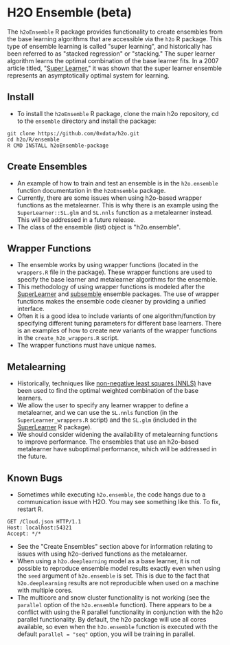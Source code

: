 # H2O Ensemble (beta)

The `h2oEnsemble` R package provides functionality to create ensembles from the base learning algorithms that are accessible via the `h2o` R package.  This type of ensemble learning is called "super learning", and historically has been referred to as "stacked regression" or "stacking."  The super learner algorithm learns the optimal combination of the base learner fits. In a 2007 article titled, "[Super Learner](http://dx.doi.org/10.2202/1544-6115.1309)," it was shown that the super learner ensemble represents an asymptotically optimal system for learning.

## Install
- To install the `h2oEnsemble` R package, clone the main h2o repository, cd to the `ensemble` directory and install the package:
```
git clone https://github.com/0xdata/h2o.git
cd h2o/R/ensemble
R CMD INSTALL h2oEnsemble-package
```

## Create Ensembles
- An example of how to train and test an ensemble is in the `h2o.ensemble` function documentation in the `h2oEnsemble` package.
- Currently, there are some issues when using h2o-based wrapper functions as the metalearner.  This is why there is an example using the `SuperLearner::SL.glm` and `SL.nnls` function as a metalearner instead.  This will be addressed in a future release.
- The class of the ensemble (list) object is "h2o.ensemble".

## Wrapper Functions
- The ensemble works by using wrapper functions (located in the `wrappers.R` file in the package).  These wrapper functions are used to specify the base learner and metalearner algorithms for the ensemble.
- This methodology of using wrapper functions is modeled after the [SuperLearner](http://cran.r-project.org/web/packages/SuperLearner/index.html) and [subsemble](http://cran.r-project.org/web/packages/subsemble/index.html) ensemble packages.  The use of wrapper functions makes the ensemble code cleaner by providing a unified interface.
- Often it is a good idea to include variants of one algorithm/function by specifying different tuning parameters for different base learners.  There is an examples of how to create new variants of the wrapper functions in the `create_h2o_wrappers.R` script.
- The wrapper functions must have unique names.

## Metalearning
- Historically, techniques like [non-negative least squares (NNLS)](https://en.wikipedia.org/wiki/Non-negative_least_squares) have been used to find the optimal weighted combination of the base learners.
- We allow the user to specify any learner wrapper to define a metalearner, and we can use the `SL.nnls` function (in the `SuperLearner_wrappers.R` script) and the `SL.glm` (included in the [SuperLearner](http://cran.r-project.org/web/packages/SuperLearner/index.html) R package).
- We should consider widening the availability of metalearning functions to improve performance.  The ensembles that use an h2o-based metalearner have suboptimal performance, which will be addressed in the future.  


## Known Bugs
- Sometimes while executing `h2o.ensemble`, the code hangs due to a communication issue with H2O.  You may see something like this.  To fix, restart R.
```
GET /Cloud.json HTTP/1.1
Host: localhost:54321
Accept: */*
```
- See the "Create Ensembles" section above for information relating to issues with using h2o-derived functions as the metalearner.  
- When using a `h2o.deeplearning` model as a base learner, it is not possible to reproduce ensemble model results exactly even when using the `seed` argument of `h2o.ensemble` is set.  This is due to the fact that `h2o.deeplearning` results are not reproducible when used on a machine with multiple cores.
- The multicore and snow cluster functionality is not working (see the `parallel` option of the `h2o.ensemble` function).  There appears to be a conflict with using the R parallel functionality in conjunction with the h2o parallel functionality.  By default, the h2o package will use all cores available, so even when the `h2o.ensemble` function is executed with the default `parallel = "seq"` option, you will be training in parallel.


